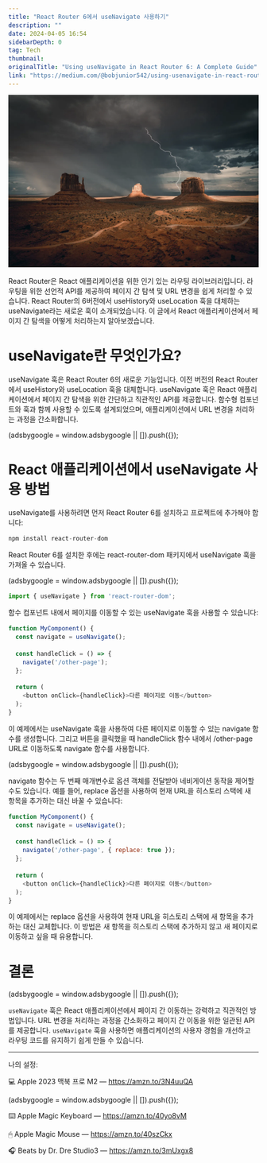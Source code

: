 ```yaml
---
title: "React Router 6에서 useNavigate 사용하기"
description: ""
date: 2024-04-05 16:54
sidebarDepth: 0
tag: Tech
thumbnail: 
originalTitle: "Using useNavigate in React Router 6: A Complete Guide"
link: "https://medium.com/@bobjunior542/using-usenavigate-in-react-router-6-a-complete-guide-46f51403f430"
---
```



![이미지](./img/UsinguseNavigateinReactRouter6ACompleteGuide_0.png)

React Router은 React 애플리케이션을 위한 인기 있는 라우팅 라이브러리입니다. 라우팅을 위한 선언적 API를 제공하여 페이지 간 탐색 및 URL 변경을 쉽게 처리할 수 있습니다. React Router의 6버전에서 useHistory와 useLocation 훅을 대체하는 useNavigate라는 새로운 훅이 소개되었습니다. 이 글에서 React 애플리케이션에서 페이지 간 탐색을 어떻게 처리하는지 알아보겠습니다.

# useNavigate란 무엇인가요?

useNavigate 훅은 React Router 6의 새로운 기능입니다. 이전 버전의 React Router에서 useHistory와 useLocation 훅을 대체합니다. useNavigate 훅은 React 애플리케이션에서 페이지 간 탐색을 위한 간단하고 직관적인 API를 제공합니다. 함수형 컴포넌트와 훅과 함께 사용할 수 있도록 설계되었으며, 애플리케이션에서 URL 변경을 처리하는 과정을 간소화합니다.

<!-- ui-log 수평형 -->
<ins class="adsbygoogle"
  style="display:block"
  data-ad-client="ca-pub-4877378276818686"
  data-ad-slot="9743150776"
  data-ad-format="auto"
  data-full-width-responsive="true"></ins>
<component is="script">
(adsbygoogle = window.adsbygoogle || []).push({});
</component>

# React 애플리케이션에서 useNavigate 사용 방법

useNavigate를 사용하려면 먼저 React Router 6를 설치하고 프로젝트에 추가해야 합니다:

```js
npm install react-router-dom
```

React Router 6를 설치한 후에는 react-router-dom 패키지에서 useNavigate 훅을 가져올 수 있습니다.

<!-- ui-log 수평형 -->
<ins class="adsbygoogle"
  style="display:block"
  data-ad-client="ca-pub-4877378276818686"
  data-ad-slot="9743150776"
  data-ad-format="auto"
  data-full-width-responsive="true"></ins>
<component is="script">
(adsbygoogle = window.adsbygoogle || []).push({});
</component>

```js
import { useNavigate } from 'react-router-dom';
```

함수 컴포넌트 내에서 페이지를 이동할 수 있는 useNavigate 훅을 사용할 수 있습니다:

```js
function MyComponent() {
  const navigate = useNavigate();

  const handleClick = () => {
    navigate('/other-page');
  };

  return (
    <button onClick={handleClick}>다른 페이지로 이동</button>
  );
}
```

이 예제에서는 useNavigate 훅을 사용하여 다른 페이지로 이동할 수 있는 navigate 함수를 생성합니다. 그리고 버튼을 클릭했을 때 handleClick 함수 내에서 /other-page URL로 이동하도록 navigate 함수를 사용합니다.

<!-- ui-log 수평형 -->
<ins class="adsbygoogle"
  style="display:block"
  data-ad-client="ca-pub-4877378276818686"
  data-ad-slot="9743150776"
  data-ad-format="auto"
  data-full-width-responsive="true"></ins>
<component is="script">
(adsbygoogle = window.adsbygoogle || []).push({});
</component>

navigate 함수는 두 번째 매개변수로 옵션 객체를 전달받아 네비게이션 동작을 제어할 수도 있습니다. 예를 들어, replace 옵션을 사용하여 현재 URL을 히스토리 스택에 새 항목을 추가하는 대신 바꿀 수 있습니다:

```js
function MyComponent() {
  const navigate = useNavigate();

  const handleClick = () => {
    navigate('/other-page', { replace: true });
  };

  return (
    <button onClick={handleClick}>다른 페이지로 이동</button>
  );
}
```

이 예제에서는 replace 옵션을 사용하여 현재 URL을 히스토리 스택에 새 항목을 추가하는 대신 교체합니다. 이 방법은 새 항목을 히스토리 스택에 추가하지 않고 새 페이지로 이동하고 싶을 때 유용합니다.

# 결론

<!-- ui-log 수평형 -->
<ins class="adsbygoogle"
  style="display:block"
  data-ad-client="ca-pub-4877378276818686"
  data-ad-slot="9743150776"
  data-ad-format="auto"
  data-full-width-responsive="true"></ins>
<component is="script">
(adsbygoogle = window.adsbygoogle || []).push({});
</component>

`useNavigate` 훅은 React 애플리케이션에서 페이지 간 이동하는 강력하고 직관적인 방법입니다. URL 변경을 처리하는 과정을 간소화하고 페이지 간 이동을 위한 일관된 API를 제공합니다. `useNavigate` 훅을 사용하면 애플리케이션의 사용자 경험을 개선하고 라우팅 코드를 유지하기 쉽게 만들 수 있습니다.

--- 

나의 설정:

💻 Apple 2023 맥북 프로 M2 — https://amzn.to/3N4uuQA

<!-- ui-log 수평형 -->
<ins class="adsbygoogle"
  style="display:block"
  data-ad-client="ca-pub-4877378276818686"
  data-ad-slot="9743150776"
  data-ad-format="auto"
  data-full-width-responsive="true"></ins>
<component is="script">
(adsbygoogle = window.adsbygoogle || []).push({});
</component>

⌨️ Apple Magic Keyboard — https://amzn.to/40yo8vM

🖱 Apple Magic Mouse — https://amzn.to/40szCkx

🎧 Beats by Dr. Dre Studio3 — https://amzn.to/3mUxgx8